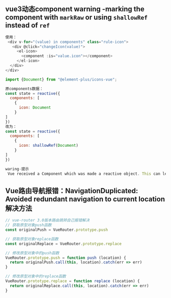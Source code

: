 ## vue3动态component warning -marking the component with `markRaw` or using `shallowRef` instead of `ref`
```js
使用：
 <div v-for="(value) in components" class="rule-icon">
   <div @click="changeIcon(value)">
     <el-icon>
       <component :is="value.icon"></component>
     </el-icon>
  </div>
</div>

import {Document} from "@element-plus/icons-vue";

原components数据：
const state = reactive({
  components: [
    {
      icon: Document
    }
]
})
改为：
const state = reactive({
  components: [
    {
      icon: shallowRef(Document)
    }
]
})

waring-提示
 Vue received a Component which was made a reactive object. This can lead to unnecessary performance overhead, and should be avoided by marking the component with `markRaw` or using `shallowRef` instead of `ref`.  Component that was made reactive
```
## Vue路由导航报错：NavigationDuplicated: Avoided redundant navigation to current location解决方法
```js
// vue-router 3.0版本路由跳转自己报错解决
// 获取原型对象push函数
const originalPush = VueRouter.prototype.push

// 获取原型对象replace函数
const originalReplace = VueRouter.prototype.replace

// 修改原型对象中的push函数
VueRouter.prototype.push = function push (location) {
  return originalPush.call(this, location).catch(err => err)
}

// 修改原型对象中的replace函数
VueRouter.prototype.replace = function replace (location) {
  return originalReplace.call(this, location).catch(err => err)
}
```